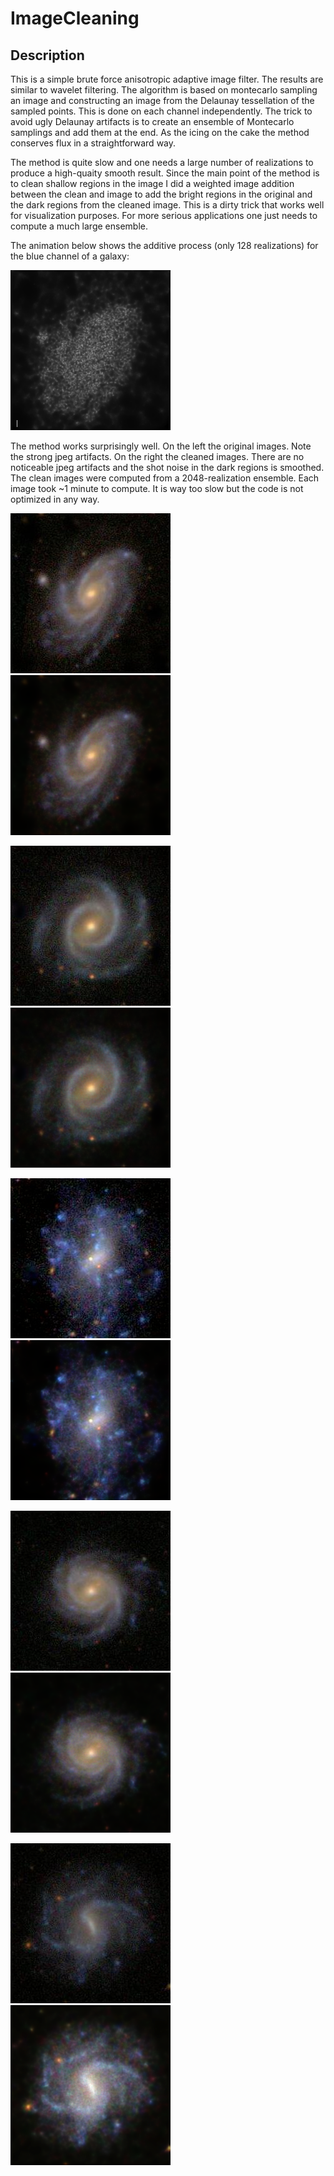 # ImageCleaning

## Description

This is a simple brute force anisotropic adaptive image filter. The results are similar to wavelet filtering. The algorithm is based on montecarlo sampling an image and constructing an image from the Delaunay tessellation of the sampled points. This is done on each channel independently. The trick to avoid ugly Delaunay artifacts is to create an ensemble of Montecarlo samplings and add them at the end. As the icing on the cake the method conserves flux in a straightforward way.

The method is quite slow and one needs a large number of realizations to produce a high-quaity smooth result. Since the main point of the method is to clean shallow regions in the image I did a weighted image addition between the clean and image to add the bright regions in the original and the dark regions from the cleaned image. This is a dirty trick that works well for visualization purposes. For more serious applications one just needs to compute a much large ensemble.

The animation below shows the additive process (only 128 realizations) for the blue channel of a galaxy:

![picture](Images/CleanImage_B.gif)

The method works surprisingly well. On the left the original images. Note the strong jpeg artifacts. On the right the cleaned images. There are no noticeable jpeg artifacts and the shot noise in the dark regions is smoothed. The clean images were computed from a 2048-realization ensemble. Each image took ~1 minute to compute. It is way too slow but the code is not optimized in any way.

![picture](Images/Gal_010.jpg) ![picture](Images/Gal_010.png)

![picture](Images/Gal_046.jpg) ![picture](Images/Gal_046.png)

![picture](Images/Gal_067.jpg) ![picture](Images/Gal_067.png)

![picture](Images/Gal_094.jpg) ![picture](Images/Gal_094.png)

![picture](Images/Gal_096.jpg) ![picture](Images/Gal_096.png)

